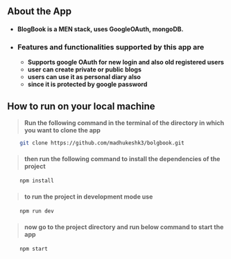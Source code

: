 ## About the App

- #### BlogBook is a MEN stack, uses GoogleOAuth, mongoDB.

- ### Features and functionalities supported by this app are

  - **Supports google OAuth for new login and also old registered users**
  - **user can create private or public blogs**
  - **users can use it as personal diary also**
  - **since it is protected by google password**

## How to run on your local machine

> **Run the following command in the terminal of the directory in which you want to clone the app**

```bash
    git clone https://github.com/madhukeshk3/bolgbook.git
```

> #### then run the following command to install the dependencies of the project

```bash
    npm install
```

> #### to run the project in development mode use

```bash
    npm run dev
```

> #### now go to the project directory and run below command to start the app

```bash
    npm start
```
